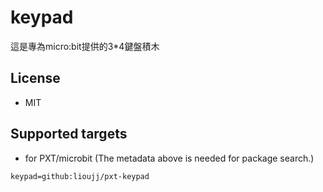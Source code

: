 # keypad

這是專為micro:bit提供的3*4鍵盤積木

## License

* MIT

## Supported targets

* for PXT/microbit
(The metadata above is needed for package search.)

```package
keypad=github:lioujj/pxt-keypad
```
